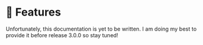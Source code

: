 # 🧰 Features

Unfortunately, this documentation is yet to be written. I am doing my best to provide it
before release 3.0.0 so stay tuned!
